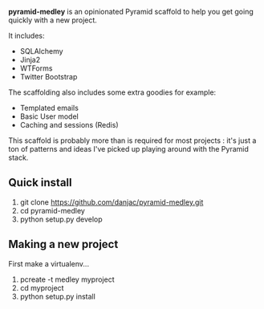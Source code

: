 **pyramid-medley** is an opinionated Pyramid scaffold to help you get going quickly with a new project.

It includes:

* SQLAlchemy
* Jinja2
* WTForms
* Twitter Bootstrap

The scaffolding also includes some extra goodies for example:

* Templated emails 
* Basic User model
* Caching and sessions (Redis)

This scaffold is probably more than is required for most projects : it's just a ton of patterns and ideas I've picked up playing 
around with the Pyramid stack. 


Quick install
-------------

1. git clone https://github.com/danjac/pyramid-medley.git
2. cd pyramid-medley
3. python setup.py develop

Making a new project
--------------------

First make a virtualenv...

1. pcreate -t medley myproject
2. cd myproject 
3. python setup.py install


